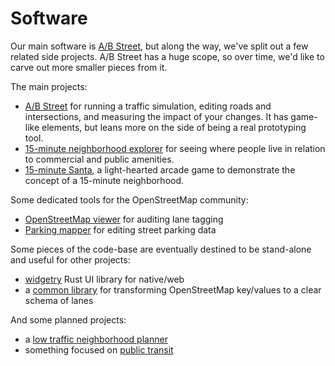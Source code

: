 # Software

Our main software is [A/B Street](abstreet/README.md), but along the way, we've split out a few related side projects. A/B Street has a huge scope, so over time, we'd like to carve out more smaller pieces from it.

The main projects:

- [A/B Street](abstreet.md) for running a traffic simulation, editing roads and intersections, and measuring the impact of your changes. It has game-like elements, but leans more on the side of being a real prototyping tool.
- [15-minute neighborhood explorer](fifteen_min.md) for seeing where people live in relation to commercial and public amenities.
- [15-minute Santa](santa.md), a light-hearted arcade game to demonstrate the concept of a 15-minute neighborhood.

Some dedicated tools for the OpenStreetMap community:

- [OpenStreetMap viewer](osm_viewer.md) for auditing lane tagging
- [Parking mapper](parking_mapper.md) for editing street parking data

Some pieces of the code-base are eventually destined to be stand-alone and useful for other projects:

- [widgetry](../tech/dev/ui.md) Rust UI library for native/web
- a [common library](https://github.com/a-b-street/abstreet/blob/master/map_model/src/make/initial/lane_specs.rs) for transforming OpenStreetMap key/values to a clear schema of lanes

And some planned projects:
- a [low traffic neighborhood planner](https://docs.google.com/document/d/1ejmOPNyizR8owqjEbTYlIAN4l5QgLPJ85-es26q8nfg/edit?usp=sharing)
- something focused on [public transit](https://github.com/a-b-street/abstreet/issues/372)

